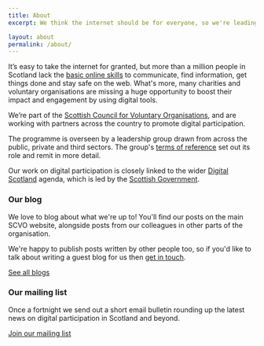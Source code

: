 ```yaml
---
title: About
excerpt: We think the internet should be for everyone, so we're leading an ambitious programme to promote digital participation and basic online skills.

layout: about
permalink: /about/
---
```


It’s easy to take the internet for granted, but more than a million people in Scotland lack the [basic online skills](http://www.go-on.co.uk/opportunity/basic-online-skills/) to communicate, find information, get things done and stay safe on the web. What's more, many charities and voluntary organisations are missing a huge opportunity to boost their impact and engagement by using digital tools.

We’re part of the [Scottish Council for Voluntary Organisations](http://www.scvo.org.uk), and are working with partners across the country to promote digital participation.

The programme is overseen by a leadership group drawn from across the public, private and third sectors. The group's [terms of reference](/about/leadership-group-tor/) set out its role and remit in more detail.

Our work on digital participation is closely linked to the wider [Digital Scotland](http://www.digitalscotland.org/") agenda, which is led by the [Scottish Government](http://www.scotland.gov.uk).

### Our blog

We love to blog about what we're up to! You'll find our posts on the main SCVO website, alongside posts from our colleagues in other parts of the organisation.

We're happy to publish posts written by other people too, so if you'd like to talk about writing a guest blog for us then [get in touch](/contact/).

<a href="http://www.scvo.org.uk/blog" class="btn btn-primary btn-lg">See all blogs</a>

### Our mailing list

Once a fortnight we send out a short email bulletin rounding up the latest news on digital participation in Scotland and beyond.

<a href="/subscribe/" class="btn btn-primary btn-lg">Join our mailing list</a>
